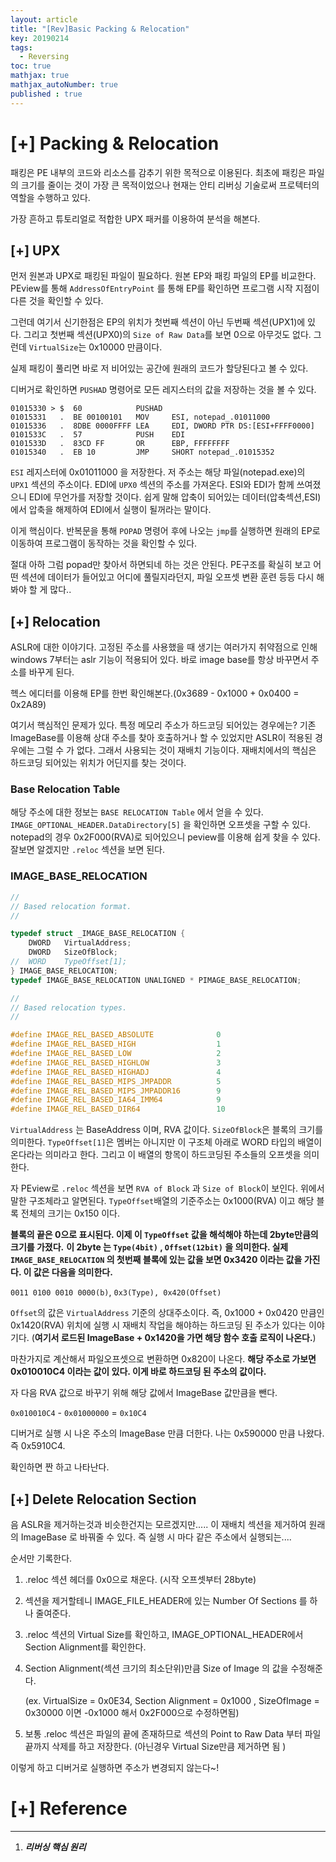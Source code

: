```yaml
---
layout: article
title: "[Rev]Basic Packing & Relocation"
key: 20190214
tags:
  - Reversing
toc: true
mathjax: true
mathjax_autoNumber: true
published : true
---
```


# [+] Packing & Relocation

<!--more-->

패킹은 PE 내부의 코드와 리소스를 감추기 위한 목적으로 이용된다. 최초에 패킹은 파일의 크기를 줄이는 것이 가장 큰 목적이었으나 현재는 안티 리버싱 기술로써 프로텍터의 역할을 수행하고 있다.

가장 흔하고 튜토리얼로 적합한 UPX 패커를 이용하여 분석을 해본다.

## [+] UPX

먼저 원본과 UPX로 패킹된 파일이 필요하다. 원본 EP와 패킹 파일의 EP를 비교한다.
PEview를 통해 `AddressOfEntryPoint` 를 통해 EP를 확인하면 프로그램 시작 지점이 다른 것을 확인할 수 있다.

그런데 여기서 신기한점은 EP의 위치가 첫번째 섹션이 아닌 두번째 섹션(UPX1)에 있다. 그리고 첫번째 섹션(UPX0)의 `Size of Raw Data`를 보면 0으로 아무것도 없다. 그런데 `VirtualSize`는 0x10000 만큼이다.

실제 패킹이 풀리면 바로 저 비어있는 공간에 원래의 코드가 할당된다고 볼 수 있다.

디버거로 확인하면 `PUSHAD` 명령어로 모든 레지스터의 값을 저장하는 것을 볼 수 있다.

```shell
01015330 > $  60            PUSHAD
01015331   .  BE 00100101   MOV     ESI, notepad_.01011000
01015336   .  8DBE 0000FFFF LEA     EDI, DWORD PTR DS:[ESI+FFFF0000]
0101533C   .  57            PUSH    EDI
0101533D   .  83CD FF       OR      EBP, FFFFFFFF
01015340   .  EB 10         JMP     SHORT notepad_.01015352
```

`ESI` 레지스터에 0x01011000 을 저장한다. 저 주소는 해당 파일(notepad.exe)의 `UPX1` 섹션의 주소이다.  EDI에 `UPX0` 섹션의 주소를 가져온다. ESI와 EDI가 함께 쓰여졌으니 EDI에 무언가를 저장할 것이다. 쉽게 말해 압축이 되어있는 데이터(압축섹션,ESI)에서 압축을 해제하여 EDI에서 실행이 될꺼라는 말이다.

이게 핵심이다. 반복문을 통해 `POPAD` 명령어 후에 나오는 `jmp`를 실행하면 원래의 EP로 이동하여 프로그램이 동작하는 것을 확인할 수 있다. 

절대 아하 그럼 popad만 찾아서 하면되네 하는 것은 안된다. PE구조를 확실히 보고 어떤 섹션에 데이터가 들어있고 어디에 풀릴지라던지, 파일 오프셋 변환 훈련 등등 다시 해봐야 할 게 많다..

## [+] Relocation

ASLR에 대한 이야기다. 고정된 주소를 사용했을 때 생기는 여러가지 취약점으로 인해 windows 7부터는 aslr 기능이 적용되어 있다. 바로 image base를 항상 바꾸면서 주소를 바꾸게 된다.

헥스 에디터를 이용해 EP를 한번 확인해본다.(0x3689 - 0x1000 + 0x0400 = 0x2A89)

여기서 핵심적인 문제가 있다. 특정 메모리 주소가 하드코딩 되어있는 경우에는? 기존 ImageBase를 이용해 상대 주소를 찾아 호출하거나 할 수 있었지만 ASLR이 적용된 경우에는 그럴 수 가 없다. 그래서 사용되는 것이 재배치 기능이다. 재배치에서의 핵심은 하드코딩 되어있는 위치가 어딘지를 찾는 것이다.

### Base Relocation Table

해당 주소에 대한 정보는 `BASE RELOCATION Table` 에서 얻을 수 있다. `IMAGE_OPTIONAL_HEADER.DataDirectory[5]` 을 확인하면 오프셋을 구할 수 있다.
notepad의 경우 0x2F000(RVA)로 되어있으니 peview를 이용해 쉽게 찾을 수 있다. 잘보면 알겠지만 `.reloc` 섹션을 보면 된다.

### IMAGE_BASE_RELOCATION

```c
//
// Based relocation format.
//

typedef struct _IMAGE_BASE_RELOCATION {
    DWORD   VirtualAddress;
    DWORD   SizeOfBlock;
//  WORD    TypeOffset[1];
} IMAGE_BASE_RELOCATION;
typedef IMAGE_BASE_RELOCATION UNALIGNED * PIMAGE_BASE_RELOCATION;

//
// Based relocation types.
//

#define IMAGE_REL_BASED_ABSOLUTE              0
#define IMAGE_REL_BASED_HIGH                  1
#define IMAGE_REL_BASED_LOW                   2
#define IMAGE_REL_BASED_HIGHLOW               3
#define IMAGE_REL_BASED_HIGHADJ               4
#define IMAGE_REL_BASED_MIPS_JMPADDR          5
#define IMAGE_REL_BASED_MIPS_JMPADDR16        9
#define IMAGE_REL_BASED_IA64_IMM64            9
#define IMAGE_REL_BASED_DIR64                 10
```

`VirtualAddress` 는 BaseAddress 이며, RVA 값이다. `SizeOfBlock`은 블록의 크기를 의미한다. `TypeOffset[1]`은 멤버는 아니지만 이 구조체 아래로 WORD 타입의 배열이 온다라는 의미라고 한다. 그리고 이 배열의 항목이 하드코딩된 주소들의 오프셋을 의미한다.

자 PEview로 `.reloc` 섹션을 보면 `RVA of Block` 과 `Size of Block`이 보인다. 위에서 말한 구조체라고 알면된다. `TypeOffset`배열의 기준주소는 0x1000(RVA) 이고 해당 블록 전체의 크기는 0x150 이다.

**블록의 끝은 0으로 표시된다. 이제 이 `TypeOffset` 값을 해석해야 하는데 2byte만큼의 크기를 가졌다.**
**이 2byte 는 `Type(4bit)` , `Offset(12bit)` 을 의미한다. 실제 `IMAGE_BASE_RELOCATION` 의 첫번째 블록에 있는 값을 보면 0x3420 이라는 값을 가진다. 이 값은 다음을 의미한다.**

`0011 0100 0010 0000(b)`, `0x3(Type), 0x420(Offset)`

`Offset`의 값은 `VirtualAddress` 기준의 상대주소이다. 즉, 0x1000 + 0x0420 만큼인 0x1420(RVA) 위치에 실행 시 재배치 작업을 해야하는 하드코딩 된 주소가 있다는 이야기다. (**여기서 로드된 ImageBase + 0x1420을 가면 해당 함수 호출 로직이 나온다.**)

마찬가지로 계산해서 파일오프셋으로 변환하면 0x820이 나온다. **해당 주소로 가보면 0x010010C4 이라는 값이 있다. 이게 바로 하드코딩 된 주소의 값이다.**

자 다음 RVA 값으로 바꾸기 위해 해당 값에서 ImageBase 값만큼을 뺀다. 

`0x010010C4` - `0x01000000` = `0x10C4`

디버거로 실행 시 나온 주소의 ImageBase 만큼 더한다. 나는 0x590000 만큼 나왔다. 즉 0x5910C4.

확인하면 짠 하고 나타난다. 



## [+] Delete Relocation Section

음 ASLR을 제거하는것과 비슷한건지는 모르겠지만..... 이 재배치 섹션을 제거하여 원래의 ImageBase 로 바꿔줄 수 있다. 즉 실행 시 마다 같은 주소에서 실행되는....

순서만 기록한다.

1. .reloc 섹션 헤더를 0x0으로 채운다. (시작 오프셋부터 28byte)

2. 섹션을 제거할테니 IMAGE_FILE_HEADER에 있는 Number Of Sections 를 하나 줄여준다.

3. .reloc 섹션의 Virtual Size를 확인하고, IMAGE_OPTIONAL_HEADER에서 Section Alignment를 확인한다.

4. Section Alignment(섹션 크기의 최소단위)만큼 Size of Image 의 값을 수정해준다.

   (ex. VirtualSize = 0x0E34, Section Alignment = 0x1000 , SizeOfImage = 0x30000 이면 -0x1000 해서 0x2F000으로 수정하면됨)

5. 보통 .reloc 섹션은 파일의 끝에 존재하므로 섹션의 Point to Raw Data 부터 파일 끝까지 삭제를 하고 저장한다. (아닌경우 Virtual Size만큼 제거하면 됨 )

이렇게 하고 디버거로 실행하면 주소가 변경되지 않는다~!



# [+] Reference

------

1. ***리버싱 핵심 원리***